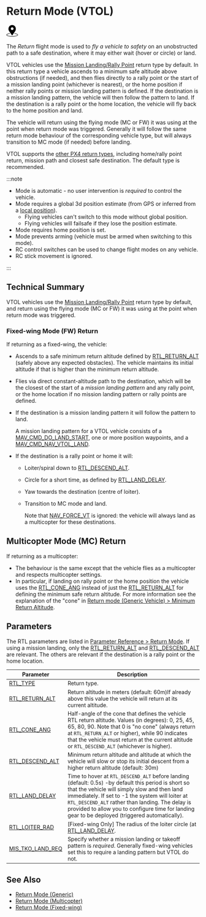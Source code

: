 # Return Mode (VTOL)

<img src="../../assets/site/position_fixed.svg" title="Position fix required (e.g. GPS)" width="30px" />

The _Return_ flight mode is used to _fly a vehicle to safety_ on an unobstructed path to a safe destination, where it may either wait (hover or circle) or land.

VTOL vehicles use the [Mission Landing/Rally Point](../flight_modes/return.md#mission-landing-rally-point-return-type-rtl-type-1) return type by default.
In this return type a vehicle ascends to a minimum safe altitude above obstructions (if needed), and then flies directly to a rally point or the start of a mission landing point (whichever is nearest), or the home position if neither rally points or mission landing pattern is defined.
If the destination is a mission landing pattern, the vehicle will then follow the pattern to land.
If the destination is a rally point or the home location, the vehicle will fly back to the home position and land.

The vehicle will return using the flying mode (MC or FW) it was using at the point when return mode was triggered.
Generally it will follow the same return mode behaviour of the corresponding vehicle type, but will always transition to MC mode (if needed) before landing.

VTOL supports the [other PX4 return types](../flight_modes/return.md#return-types-rtl-type), including home/rally point return, mission path and closest safe destination.
The default type is recommended.

:::note

- Mode is automatic - no user intervention is _required_ to control the vehicle.
- Mode requires a global 3d position estimate (from GPS or inferred from a [local position](../ros/external_position_estimation.md#enabling-auto-modes-with-a-local-position)).
  - Flying vehicles can't switch to this mode without global position.
  - Flying vehicles will failsafe if they lose the position estimate.
- Mode requires home position is set.
- Mode prevents arming (vehicle must be armed when switching to this mode).
- RC control switches can be used to change flight modes on any vehicle.
- RC stick movement is ignored.

<!-- https://github.com/PX4/PX4-Autopilot/blob/main/src/modules/commander/ModeUtil/mode_requirements.cpp -->

:::

## Technical Summary

VTOL vehicles use the [Mission Landing/Rally Point](../flight_modes/return.md#mission-landing-rally-point-return-type-rtl-type-1) return type by default, and return using the flying mode (MC or FW) it was using at the point when return mode was triggered.

### Fixed-wing Mode (FW) Return

If returning as a fixed-wing, the vehicle:

- Ascends to a safe minimum return altitude defined by [RTL_RETURN_ALT](#RTL_RETURN_ALT) (safely above any expected obstacles).
  The vehicle maintains its initial altitude if that is higher than the minimum return altitude.
  <!-- Note that return altitude cannot be configured using the "cone" parameter in fixed-wing vehicles. -->

- Flies via direct constant-altitude path to the destination, which will be the closest of the start of a _mission landing pattern_ and any rally point, or the home location if no mission landing pattern or rally points are defined.

- If the destination is a mission landing pattern it will follow the pattern to land.

  A mission landing pattern for a VTOL vehicle consists of a [MAV_CMD_DO_LAND_START](https://mavlink.io/en/messages/common.html#MAV_CMD_DO_LAND_START), one or more position waypoints, and a [MAV_CMD_NAV_VTOL_LAND](https://mavlink.io/en/messages/common.html#MAV_CMD_NAV_VTOL_LAND).

- If the destination is a rally point or home it will:

  - Loiter/spiral down to [RTL_DESCEND_ALT](#RTL_DESCEND_ALT).
  - Circle for a short time, as defined by [RTL_LAND_DELAY](#RTL_LAND_DELAY).
  - Yaw towards the destination (centre of loiter).
  - Transition to MC mode and land.

    Note that [NAV_FORCE_VT](../advanced_config/parameter_reference.md#NAV_FORCE_VT) is ignored: the vehicle will always land as a multicopter for these destinations.

## Multicopter Mode (MC) Return

If returning as a multicopter:

- The behaviour is the same except that the vehicle flies as a multicopter and respects multicopter settings.
- In particular, if landing on rally point or the home position the vehicle uses the [RTL_CONE_ANG](#RTL_CONE_ANG) instead of just the [RTL_RETURN_ALT](#RTL_RETURN_ALT) for defining the minimum safe return altitude.
  For more information see the explanation of the "cone" in [Return mode (Generic Vehicle) > Minimum Return Altitude](../flight_modes/return.md#minimum-return-altitude).

## Parameters

The RTL parameters are listed in [Parameter Reference > Return Mode](../advanced_config/parameter_reference.md#return-mode).
If using a mission landing, only the [RTL_RETURN_ALT](#RTL_RETURN_ALT) and [RTL_DESCEND_ALT](#RTL_DESCEND_ALT) are relevant.
The others are relevant if the destination is a rally point or the home location.

| Parameter                                                                                                                                                                  | Description                                                                                                                                                                                                                                                                                                                                                                                            |
| -------------------------------------------------------------------------------------------------------------------------------------------------------------------------- | ------------------------------------------------------------------------------------------------------------------------------------------------------------------------------------------------------------------------------------------------------------------------------------------------------------------------------------------------------------------------------------------------------ |
| <a id="RTL_TYPE"></a>[RTL_TYPE](../advanced_config/parameter_reference.md#RTL_TYPE)                                                                   | Return type.                                                                                                                                                                                                                                                                                                                                                                                           |
| <a id="RTL_RETURN_ALT"></a>[RTL_RETURN_ALT](../advanced_config/parameter_reference.md#RTL_RETURN_ALT)                            | Return altitude in meters (default: 60m)If already above this value the vehicle will return at its current altitude.                                                                                                                                                                                                                                                                |
| <a id="RTL_CONE_ANG"></a>[RTL_CONE_ANG](../advanced_config/parameter_reference.md#RTL_CONE_ANG)                                  | Half-angle of the cone that defines the vehicle RTL return altitude. Values (in degrees): 0, 25, 45, 65, 80, 90. Note that 0 is "no cone" (always return at `RTL_RETURN_ALT` or higher), while 90 indicates that the vehicle must return at the current altitude or `RTL_DESCEND_ALT` (whichever is higher).                                  |
| <a id="RTL_DESCEND_ALT"></a>[RTL_DESCEND_ALT](../advanced_config/parameter_reference.md#RTL_DESCEND_ALT)                         | Minimum return altitude and altitude at which the vehicle will slow or stop its initial descent from a higher return altitude (default: 30m)                                                                                                                                                                                                                                        |
| <a id="RTL_LAND_DELAY"></a>[RTL_LAND_DELAY](../advanced_config/parameter_reference.md#RTL_LAND_DELAY)                            | Time to hover at `RTL_DESCEND_ALT` before landing (default: 0.5s) -by default this period is short so that the vehicle will simply slow and then land immediately. If set to -1 the system will loiter at `RTL_DESCEND_ALT` rather than landing. The delay is provided to allow you to configure time for landing gear to be deployed (triggered automatically). |
| <a id="RTL_LOITER_RAD"></a>[RTL_LOITER_RAD](../advanced_config/parameter_reference.md#RTL_LOITER_RAD)                            | [Fixed-wing Only] The radius of the loiter circle (at [RTL_LAND_DELAY](#RTL_LAND_DELAY).                                                                                                                                                                                              |
| <a id="MIS_TKO_LAND_REQ"></a>[MIS_TKO_LAND_REQ](../advanced_config/parameter_reference.md#MIS_TKO_LAND_REQ) | Specify whether a mission landing or takeoff pattern is _required_. Generally fixed-wing vehicles set this to require a landing pattern but VTOL do not.                                                                                                                                                                                                                                               |

## See Also

- [Return Mode (Generic)](../flight_modes/return.md)
- [Return Mode (Multicopter)](../flight_modes_mc/return.md)
- [Return Mode (Fixed-wing)](../flight_modes_fw/return.md)
